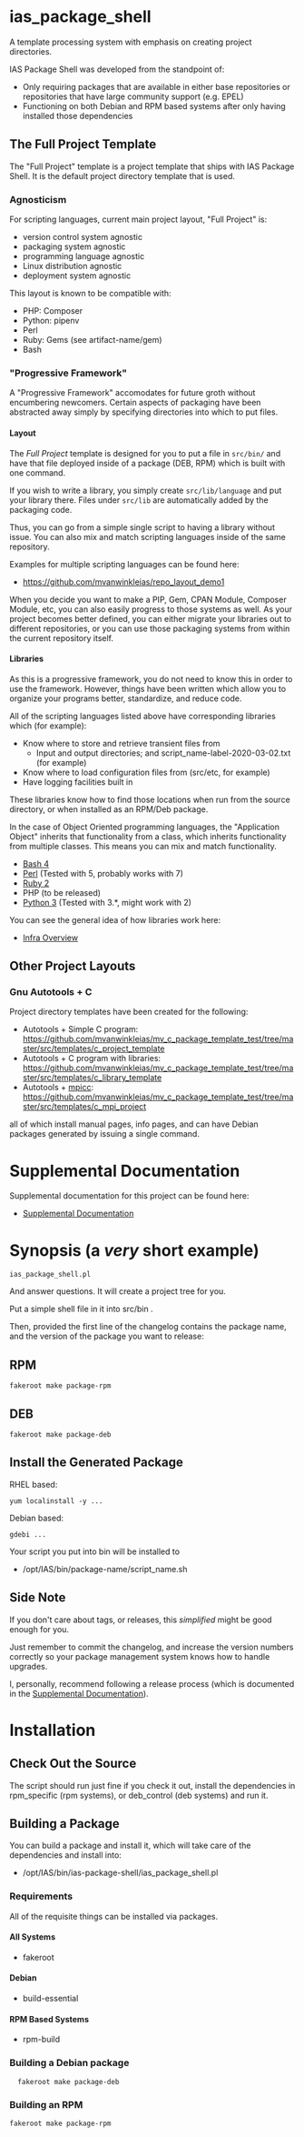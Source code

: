 # ias_package_shell

A template processing system with emphasis on creating project directories.

IAS Package Shell was developed from the standpoint of:

* Only requiring packages that are available in either base repositories
or repositories that have large community support (e.g. EPEL)
* Functioning on both Debian and RPM based systems after only having
installed those dependencies

## The Full Project Template

The "Full Project" template is a project template that ships with IAS Package Shell.
It is the default project directory template that is used.

### Agnosticism

For scripting languages, current main project layout, "Full Project" is:

* version control system agnostic
* packaging system agnostic
* programming language agnostic
* Linux distribution agnostic
* deployment system agnostic

This layout is known to be compatible with:

* PHP: Composer
* Python: pipenv
* Perl
* Ruby: Gems (see artifact-name/gem)
* Bash

### "Progressive Framework"

A "Progressive Framework" accomodates for future groth without encumbering
newcomers.  Certain aspects of packaging have been abstracted away simply
by specifying directories into which to put files.

#### Layout

The *Full Project* template is designed for you to put a file in
```src/bin/``` and have that file deployed inside of a package (DEB, RPM)
which is built with one command.

If you wish to write a library, you simply create ```src/lib/language``` 
and put your library there.  Files under ```src/lib``` are automatically
added by the packaging code.

Thus, you can go from a simple single script to having a library without
issue.  You can also mix and match scripting languages inside of the
same repository.

Examples for multiple scripting languages can be found here:

* https://github.com/mvanwinkleias/repo_layout_demo1

When you decide you want to make a PIP, Gem, CPAN Module, Composer Module,
etc, you can also easily progress to those systems as well.  As your
project becomes better defined, you can either migrate your libraries
out to different repositories, or you can use those packaging systems
from within the current repository itself.

#### Libraries

As this is a progressive framework, you do not need to know this in order
to use the framework.  However, things have been written which allow you
to organize your programs better, standardize, and reduce code.

All of the scripting languages listed above have corresponding libraries which
(for example):

* Know where to store and retrieve transient files from
	* Input and output directories; and script_name-label-2020-03-02.txt (for example)
* Know where to load configuration files from (src/etc, for example)
* Have logging facilities built in

These libraries know how to find those locations when run from the source directory,
or when installed as an RPM/Deb package.

In the case of Object Oriented programming languages, the "Application Object"
inherits that functionality from a class, which inherits functionality from multiple
classes.  This means you can mix and match functionality.

* [Bash 4](https://github.com/theias/ias_bash_script_infra)
* [Perl](https://github.com/theias/ias_perl_script_infra) (Tested with 5, probably works with 7)
* [Ruby 2](https://github.com/theias/ias_ruby2_script_infra)
* PHP (to be released)
* [Python 3](https://github.com/theias/ias_python3_script_infra) (Tested with 3.\*, might work with 2)

You can see the general idea of how libraries work here:

* [Infra Overview](./doc/base_infra_diagram/infrastructure_overview.png)

## Other Project Layouts

### Gnu Autotools + C

Project directory templates have been created for the following:

* Autotools + Simple C program: https://github.com/mvanwinkleias/mv_c_package_template_test/tree/master/src/templates/c_project_template
* Autotools + C program with libraries: https://github.com/mvanwinkleias/mv_c_package_template_test/tree/master/src/templates/c_library_template
* Autotools + [mpicc](https://www.mpich.org/):  https://github.com/mvanwinkleias/mv_c_package_template_test/tree/master/src/templates/c_mpi_project

all of which install manual pages, info pages, and can have Debian packages generated by
issuing a single command.


# Supplemental Documentation

Supplemental documentation for this project can be found here:

* [Supplemental Documentation](./doc/index.md)

# Synopsis (a _very_ short example)

```
ias_package_shell.pl
```

And answer questions.  It will create a project tree for you.

Put a simple shell file in it into src/bin .

Then, provided the first line of the changelog contains the package name,
and the version of the package you want to release:

## RPM

```
fakeroot make package-rpm
```

## DEB

```
fakeroot make package-deb
```

## Install the Generated Package

RHEL based:

```
yum localinstall -y ...
```

Debian based:

```
gdebi ...
```

Your script you put into bin will be installed to

* /opt/IAS/bin/package-name/script_name.sh

## Side Note

If you don't care about tags, or releases, this _simplified_ might be good enough for you.

Just remember to commit the changelog, and increase the version numbers correctly
so your package management system knows how to handle upgrades.

I, personally, recommend following a release process (which is documented in the
[Supplemental Documentation](./doc/index.md)).

# Installation

## Check Out the Source

The script should run just fine if you check it out, install the dependencies in
rpm_specific (rpm systems), or deb_control (deb systems) and run it.

## Building a Package

You can build a package and install it, which will take care of the dependencies and install into:

* /opt/IAS/bin/ias-package-shell/ias_package_shell.pl


### Requirements

All of the requisite things can be installed via packages.

#### All Systems

* fakeroot

#### Debian

* build-essential

#### RPM Based Systems

* rpm-build

### Building a Debian package

```
  fakeroot make package-deb
```

### Building an RPM

```
fakeroot make package-rpm
```


